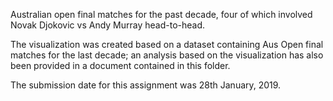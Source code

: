 Australian open final matches for the past decade, four of which involved Novak Djokovic vs Andy Murray head-to-head.

The visualization was created based on a dataset containing Aus Open final matches for the last decade; an analysis based on the visualization has also been provided in a document contained in this folder. 

The submission date for this assignment was 28th January, 2019.
